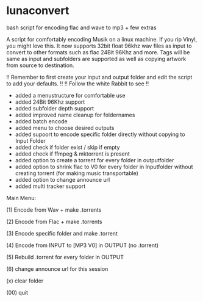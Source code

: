 # lunaconvert
bash script for encoding flac and wave to mp3 + few extras

A script for comfortably encoding Musik on a linux machine. If you rip Vinyl, you might love this. It now supports 32bit float 96khz wav files as input to convert to other formats such as flac 24Bit 96Khz and more. Tags will be same as input and subfolders are supported as well as copying artwork from source to destination.

!! Remember to first create your input and output folder and edit the script to add your defaults. !!
!! Follow the white Rabbit to see !!

+    added a menustructure for comfortable use
+    added 24Bit 96Khz support
+    added subfolder depth support
+    added improved name cleanup for foldernames
+    added batch encode
+    added menu to choose desired outputs
+    added supoort to encode specific folder directly without copying to Input Folder
+    added check if folder exist / skip if empty
+    added check if ffmpeg & mktorrent is present
+    added option to create a torrent for every folder in outputfolder
+    added option to shrink flac to V0 for every folder in Inputfolder without creating torrent (for making music transportable)
+    added option to change announce url
+    added multi tracker support

Main Menu:

(1)  Encode from Wav + make .torrents

(2)  Encode from Flac + make .torrents

(3)  Encode specific folder and make .torrent

(4)  Encode from INPUT to [MP3 V0] in OUTPUT (no .torrent)

(5) Rebuild .torrent for every folder in OUTPUT

(6)  change announce url for this session

(x) clear folder

(00) quit
